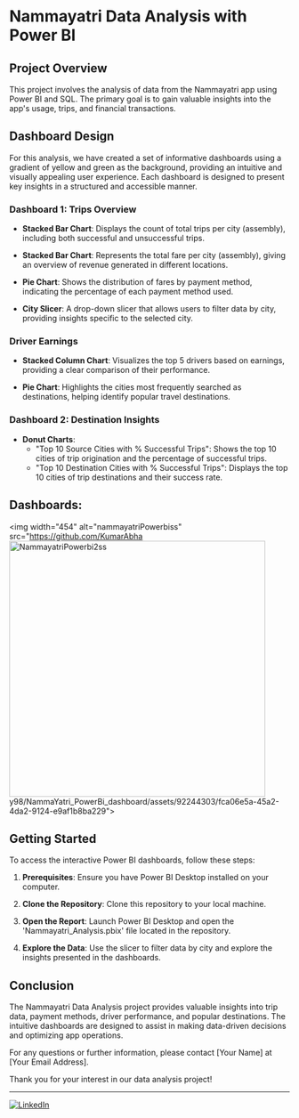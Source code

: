 # Nammayatri Data Analysis with Power BI

## Project Overview

This project involves the analysis of data from the Nammayatri app using Power BI and SQL. The primary goal is to gain valuable insights into the app's usage, trips, and financial transactions.

## Dashboard Design

For this analysis, we have created a set of informative dashboards using a gradient of yellow and green as the background, providing an intuitive and visually appealing user experience. Each dashboard is designed to present key insights in a structured and accessible manner.

### Dashboard 1: Trips Overview

- **Stacked Bar Chart**: Displays the count of total trips per city (assembly), including both successful and unsuccessful trips.
  
- **Stacked Bar Chart**: Represents the total fare per city (assembly), giving an overview of revenue generated in different locations.
  
- **Pie Chart**: Shows the distribution of fares by payment method, indicating the percentage of each payment method used.
  
- **City Slicer**: A drop-down slicer that allows users to filter data by city, providing insights specific to the selected city.

### Driver Earnings

- **Stacked Column Chart**: Visualizes the top 5 drivers based on earnings, providing a clear comparison of their performance.
  
-  **Pie Chart**: Highlights the cities most frequently searched as destinations, helping identify popular travel destinations.

### Dashboard 2: Destination Insights
- **Donut Charts**:
  - "Top 10 Source Cities with % Successful Trips": Shows the top 10 cities of trip origination and the percentage of successful trips.
  - "Top 10 Destination Cities with % Successful Trips": Displays the top 10 cities of trip destinations and their success rate.
    
## Dashboards:
<img width="454" alt="nammayatriPowerbiss" src="https://github.com/KumarAbha<img width="460" alt="NammayatriPowerbi2ss" src="https://github.com/KumarAbhay98/NammaYatri_PowerBi_dashboard/assets/92244303/bdece277-4814-4580-96dd-1b0da5c3bba9">
y98/NammaYatri_PowerBi_dashboard/assets/92244303/fca06e5a-45a2-4da2-9124-e9af1b8ba229">


## Getting Started

To access the interactive Power BI dashboards, follow these steps:

1. **Prerequisites**: Ensure you have Power BI Desktop installed on your computer.

2. **Clone the Repository**: Clone this repository to your local machine.

3. **Open the Report**: Launch Power BI Desktop and open the 'Nammayatri_Analysis.pbix' file located in the repository.

4. **Explore the Data**: Use the slicer to filter data by city and explore the insights presented in the dashboards.

## Conclusion

The Nammayatri Data Analysis project provides valuable insights into trip data, payment methods, driver performance, and popular destinations. The intuitive dashboards are designed to assist in making data-driven decisions and optimizing app operations.

For any questions or further information, please contact [Your Name] at [Your Email Address].

Thank you for your interest in our data analysis project!

---

[![LinkedIn](https://img.shields.io/badge/Connect%20on-LinkedIn-blue)](https://www.linkedin.com/in/yourname)
